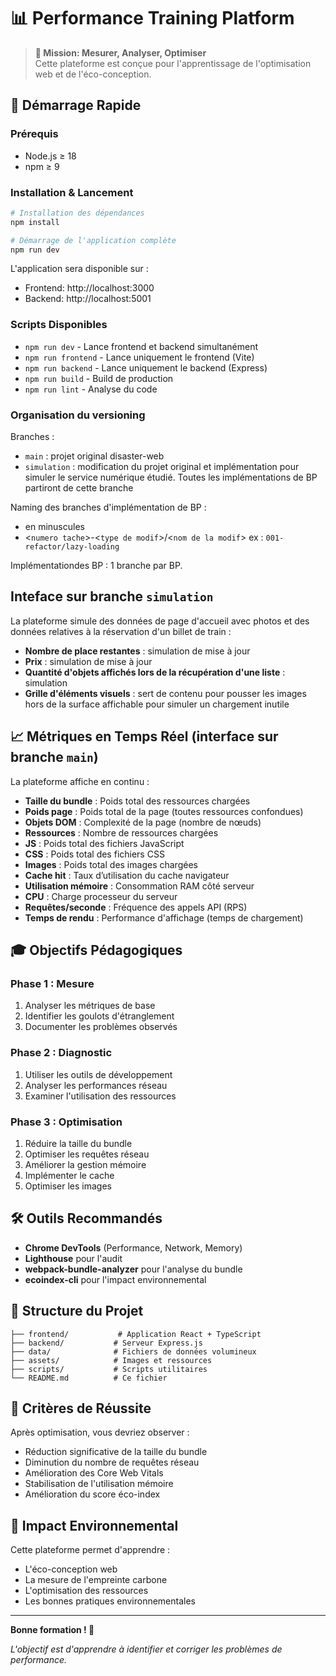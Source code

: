 # 📊 Performance Training Platform

> **🎯 Mission: Mesurer, Analyser, Optimiser**  
> Cette plateforme est conçue pour l'apprentissage de l'optimisation web et de l'éco-conception.

## 🚀 Démarrage Rapide

### Prérequis
- Node.js ≥ 18
- npm ≥ 9

### Installation & Lancement

```bash
# Installation des dépendances
npm install

# Démarrage de l'application complète
npm run dev
```

L'application sera disponible sur :
- Frontend: http://localhost:3000
- Backend: http://localhost:5001

### Scripts Disponibles

- `npm run dev` - Lance frontend et backend simultanément
- `npm run frontend` - Lance uniquement le frontend (Vite)
- `npm run backend` - Lance uniquement le backend (Express)
- `npm run build` - Build de production
- `npm run lint` - Analyse du code

### Organisation du versioning

Branches :

- `main` : projet original disaster-web
- `simulation` : modification du projet original et implémentation pour simuler le service numérique étudié. Toutes les implémentations de BP partiront de cette branche

Naming des branches d'implémentation de BP :

- en minuscules
- <`numero tache`>-<`type de modif`>/<`nom de la modif`>
ex : `001-refactor/lazy-loading`

Implémentationdes BP : 1 branche par BP.

## Inteface sur branche `simulation`

La plateforme simule des données de page d'accueil avec photos et des données relatives à la réservation d'un billet de train :

- **Nombre de place restantes** : simulation de mise à jour
- **Prix** : simulation de mise à jour
- **Quantité d'objets affichés lors de la récupération d'une liste** : simulation
- **Grille d'éléments visuels** : sert de contenu pour pousser les images hors de la surface affichable pour simuler un chargement inutile


## 📈 Métriques en Temps Réel (interface sur branche `main`)

La plateforme affiche en continu :

- **Taille du bundle** : Poids total des ressources chargées
- **Poids page** : Poids total de la page (toutes ressources confondues)
- **Objets DOM** : Complexité de la page (nombre de nœuds)
- **Ressources** : Nombre de ressources chargées
- **JS** : Poids total des fichiers JavaScript
- **CSS** : Poids total des fichiers CSS
- **Images** : Poids total des images chargées
- **Cache hit** : Taux d’utilisation du cache navigateur
- **Utilisation mémoire** : Consommation RAM côté serveur
- **CPU** : Charge processeur du serveur
- **Requêtes/seconde** : Fréquence des appels API (RPS)
- **Temps de rendu** : Performance d'affichage (temps de chargement)

## 🎓 Objectifs Pédagogiques

### Phase 1 : Mesure
1. Analyser les métriques de base
2. Identifier les goulots d'étranglement
3. Documenter les problèmes observés

### Phase 2 : Diagnostic
1. Utiliser les outils de développement
2. Analyser les performances réseau
3. Examiner l'utilisation des ressources

### Phase 3 : Optimisation
1. Réduire la taille du bundle
2. Optimiser les requêtes réseau
3. Améliorer la gestion mémoire
4. Implémenter le cache
5. Optimiser les images

## 🛠️ Outils Recommandés

- **Chrome DevTools** (Performance, Network, Memory)
- **Lighthouse** pour l'audit
- **webpack-bundle-analyzer** pour l'analyse du bundle
- **ecoindex-cli** pour l'impact environnemental

## 📁 Structure du Projet

```
├── frontend/           # Application React + TypeScript
├── backend/           # Serveur Express.js
├── data/              # Fichiers de données volumineux
├── assets/            # Images et ressources
├── scripts/           # Scripts utilitaires
└── README.md          # Ce fichier
```

## 🎯 Critères de Réussite

Après optimisation, vous devriez observer :
- Réduction significative de la taille du bundle
- Diminution du nombre de requêtes réseau
- Amélioration des Core Web Vitals
- Stabilisation de l'utilisation mémoire
- Amélioration du score éco-index

## 🌱 Impact Environnemental

Cette plateforme permet d'apprendre :
- L'éco-conception web
- La mesure de l'empreinte carbone
- L'optimisation des ressources
- Les bonnes pratiques environnementales

---

**Bonne formation ! 🚀**

*L'objectif est d'apprendre à identifier et corriger les problèmes de performance.*